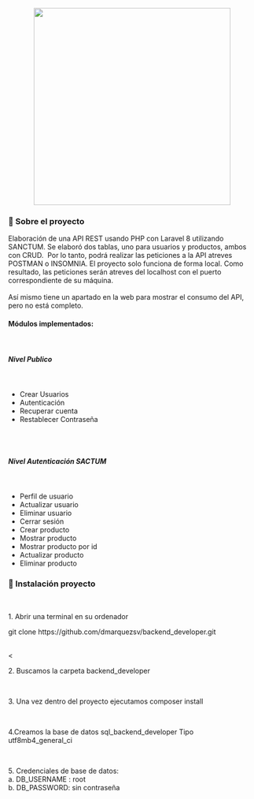 <p align="center"><a href="https://laravel.com" target="_blank"><img src="https://raw.githubusercontent.com/laravel/art/master/logo-lockup/5%20SVG/2%20CMYK/1%20Full%20Color/laravel-logolockup-cmyk-red.svg" width="400"></a></p>
<h3>
  🚀 Sobre el proyecto
</h3> 

<p> 
Elaboración de una API REST usando PHP con Laravel 8 utilizando SANCTUM. Se elaboró dos tablas, uno para usuarios y productos, ambos con CRUD.  Por lo tanto, podrá realizar las peticiones a la API atreves POSTMAN o INSOMNIA. El proyecto solo funciona de forma local. Como resultado, las peticiones serán atreves del localhost con el puerto correspondiente de su máquina.
<br><br>
Así mismo tiene un apartado en la web para mostrar el consumo del API, pero no está completo.
</p>

<h4>Módulos implementados:</h4>
<br>

<h5>Nivel Publico</h5><br>
<ul>   
<li>Crear Usuarios</li>
<li>Autenticación</li>
<li>Recuperar cuenta</li>
<li>Restablecer Contraseña</li>
</ul>
<br><br>
<h5>Nivel Autenticación SACTUM</h5><br>

<ul>   
<li>Perfil de usuario</li>
<li>Actualizar usuario</li>
<li>Eliminar usuario</li>
<li>Cerrar sesión</li>
<li>Crear producto</li>
<li>Mostrar producto</li>
<li>Mostrar producto por id</li>
<li>Actualizar producto</li>
<li>Eliminar producto</li>
</ul>

<h3>
  🚀 Instalación proyecto
</h3> 
<br>
<p>1. Abrir una terminal en su ordenador</p>
git clone https://github.com/dmarquezsv/backend_developer.git

<br><
<P>2. Buscamos la carpeta backend_developer</P>

<br>
<P>3. Una vez dentro del proyecto ejecutamos composer install</P>

<br>
<P>4.Creamos la base de datos sql_backend_developer  Tipo utf8mb4_general_ci</P>

<br>
<P>5.	Credenciales de base de datos:<br>
a.	DB_USERNAME : root<br>
b.	DB_PASSWORD: sin contraseña<br>
</P>




